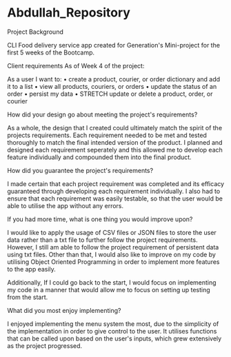 # Abdullah_Repository

Project Background

CLI Food delivery service app created for Generation's Mini-project for the first 5 weeks of the Bootcamp. 



Client requirements
As of Week 4 of the project:

As a user I want to:
• create a product, courier, or order dictionary and add it to a list
• view all products, couriers, or orders
• update the status of an order
• persist my data
• STRETCH update or delete a product, order, or courier



How did your design go about meeting the project's requirements?

As a whole, the design that I created could ultimately match the spirit of the projects requirements.
Each requirement needed to be met and tested thoroughly to match the final intended version of the product.
I planned and designed each requirement seperately and this allowed me to develop each feature individually and compounded them into the final product.



How did you guarantee the project's requirements?

I made certain that each project requirement was completed and its efficacy guaranteed through developing each requirement individually.
I also had to ensure that each requirement was easily testable, so that the user would be able to utilise the app without any errors.



If you had more time, what is one thing you would improve upon?

I would like to apply the usage of CSV files or JSON files to store the user data rather than a txt file to further follow the project requirements. However, I still am able to follow the project requirement of persistent data using txt files.
Other than that, I would also like to improve on my code by utilising Object Oriented Programming in order to implement more features to the app easily.

Additionally, If I could go back to the start, I would focus on implementing my code in a manner that would allow me to focus on setting up testing from the start. 



What did you most enjoy implementing?

I enjoyed implementing the menu system the most, due to the simplicity of the implementation in order to give control to the user.
It utilises functions that can be called upon based on the user's inputs, which grew extensively as the project progressed.


